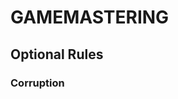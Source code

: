 # GAMEMASTERING

<!--add copy here-->

## Optional Rules

<!--add copy here-->

### Corruption

<!--add copy here-->
